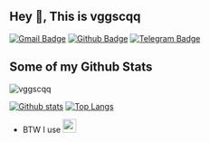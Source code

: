 ## Hey 👋, This is vggscqq
[![Gmail Badge](https://img.shields.io/badge/-vggscqq@gmail.com-c14438?style=flat&logo=Gmail&logoColor=white&link=mailto:vggscqq@gmail.com)](mailto:vggscqq@gmail.com) [![Github Badge](https://img.shields.io/badge/-vggscqq-grey?style=flat&logo=github&logoColor=white&link=https://github.com/vggscqq/)](https://www.github.com/vggscqq/) [![Telegram Badge](https://raw.githubusercontent.com/Patrolavia/telegram-badge/8fe3382b3fd3a1c533ba270e608035a27e430c2e/ask.svg)](https://t.me/nmcli)
## Some of my Github Stats
<p align=left> <img src=https://komarev.com/ghpvc/?username=vggscqq alt=vggscqq /> </p>

[![Github stats](https://github-readme-stats.vercel.app/api?username=vggscqq&show_icons=true&include_all_commits=true)](https://github.com/vggscqq/github-readme-stats)
[![Top Langs](https://github-readme-stats.vercel.app/api/top-langs/?username=vggscqq&layout=compact)](https://github.com/vggscqq/github-readme-stats)

- BTW I use <img height="24" width="24" src="https://icons.iconarchive.com/icons/papirus-team/papirus-apps/256/distributor-logo-archlinux-icon.png" />

<!--
**vggscqq/vggscqq** is a ✨ _special_ ✨ repository because its `README.md` (this file) appears on your GitHub profile.

Here are some ideas to get you started:
\
- 🔭 I’m currently working on ...
- 🌱 I’m currently learning ...
- 👯 I’m looking to collaborate on ...
- 🤔 I’m looking for help with ...
- 💬 Ask me about ...
- 📫 How to reach me: ...
- 😄 Pronouns: ...
- ⚡ Fun fact: ...
-->
